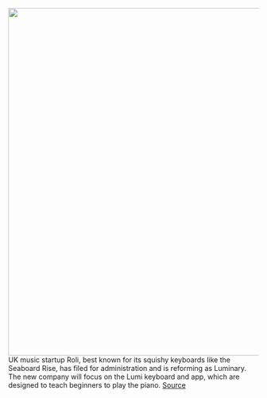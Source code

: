 <img src='https://cdn.vox-cdn.com/thumbor/z2nDByjuZdTnx-yb5Z2HBvB26TU=/0x0:2400x1600/1200x800/filters:focal(1008x608:1392x992)/cdn.vox-cdn.com/uploads/chorus_image/image/69807719/JN_200917_ROLI_6342.0.jpg' width='700px' /><br/>
UK music startup Roli, best known for its squishy keyboards like the Seaboard Rise, has filed for administration and is reforming as Luminary. The new company will focus on the Lumi keyboard and app, which are designed to teach beginners to play the piano.
<a href='https://www.theverge.com/2021/9/2/22653749/music-startup-roli-administration-reform-luminary-lumi-keys-app'> Source <a/>